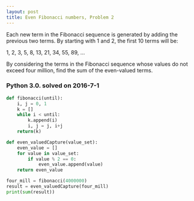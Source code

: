 ```yaml
---
layout: post
title: Even Fibonacci numbers, Problem 2
---
```

Each new term in the Fibonacci sequence is generated by adding the previous two terms. By starting with 1 and 2, the first 10 terms will be:

1, 2, 3, 5, 8, 13, 21, 34, 55, 89, ...

By considering the terms in the Fibonacci sequence whose values do not exceed four million, find the sum of the even-valued terms.

### Python 3.0. solved on 2016-7-1

``` python
def fibonacci(until):
    i, j = 0, 1
    k = []
    while i < until:
        k.append(i)
        i, j = j, i+j
    return(k)

def even_valuedCapture(value_set):
    even_value = []
    for value in value_set:
        if value % 2 == 0:
            even_value.append(value)
    return even_value

four_mill = fibonacci(4000000)
result = even_valuedCapture(four_mill)
print(sum(result))
```
